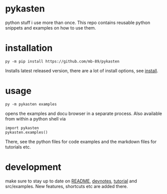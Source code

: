# pykasten
python stuff i use more than once. 
This repo contains reusable python snippets and examples on how to use them.

# installation
```
py -m pip install https://github.com/mb-89/pykasten
```
Installs latest released version, there are a lot of install options, see [install](/doc/install.md).

# usage
```
py -m pykasten examples
```
opens the examples and docu browser in a separate process. Also available
from within a python shell via
```
import pykasten
pykasten.examples()
```

There, see the python files for code examples and the markdown files for tutorials etc.

# development
make sure to stay up to date on [README](README.md), [devnotes](doc/devnotes.md), [tutorial](doc/tutorial.md) and src/examples. New features, shortcuts etc are added there.